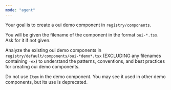 ```yaml
---
mode: "agent"
---
```


Your goal is to create a oui demo component in `registry/components`.

You will be given the filename of the component in the format `oui-*.tsx`. Ask for it if not given.

Analyze the existing oui demo components in `registry/default/components/oui-*demo*.tsx` (EXCLUDING any filenames containing `-ex`) to understand the patterns, conventions, and best practices for creating oui demo components.

Do not use `Item` in the demo component. You may see it used in other demo components, but its use is deprecated.
